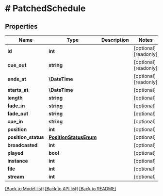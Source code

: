 # # PatchedSchedule

## Properties

Name | Type | Description | Notes
------------ | ------------- | ------------- | -------------
**id** | **int** |  | [optional] [readonly]
**cue_out** | **string** |  | [optional] [readonly]
**ends_at** | **\DateTime** |  | [optional] [readonly]
**starts_at** | **\DateTime** |  | [optional]
**length** | **string** |  | [optional]
**fade_in** | **string** |  | [optional]
**fade_out** | **string** |  | [optional]
**cue_in** | **string** |  | [optional]
**position** | **int** |  | [optional]
**position_status** | [**PositionStatusEnum**](PositionStatusEnum.md) |  | [optional]
**broadcasted** | **int** |  | [optional]
**played** | **bool** |  | [optional]
**instance** | **int** |  | [optional]
**file** | **int** |  | [optional]
**stream** | **int** |  | [optional]

[[Back to Model list]](../../README.md#models) [[Back to API list]](../../README.md#endpoints) [[Back to README]](../../README.md)
